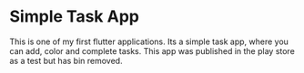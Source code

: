 # Simple Task App

This is one of my first flutter applications. Its a simple task app, where you can add, color and complete tasks. This app was published in the play store as a test but has bin removed.
